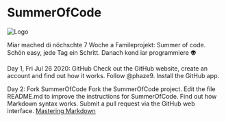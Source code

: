 # SummerOfCode
![Logo](https://github.com/melalsele/SummerOfCode/blob/master/SummerofCode.png?raw=true)

Miar mached di nöchschte 7 Woche a Famileprojekt: Summer of code. Schön easy, jede Tag ein Schritt. Danach kond iar programmiere 👽

Day 1, Fri Jul 26 2020: GitHub
Check out the GitHub website, create an account and find out how it works. Follow @phaze9. Install the GitHub app.

Day 2: Fork SummerOfCode
Fork the SummerOfCode project. Edit the file README.md to improve the instructions for SummerOfCode. Find out how Markdown syntax works. Submit a pull request via the GitHub web interface.
[Mastering Markdown](https://guides.github.com/features/mastering-markdown/)
